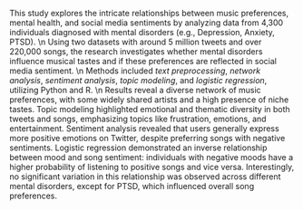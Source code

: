This study explores the intricate relationships between music preferences, mental health, and social media sentiments by analyzing data from 4,300 individuals diagnosed with mental disorders (e.g., Depression, Anxiety, PTSD). \n
Using two datasets with around 5 million tweets and over 220,000 songs, the research investigates whether mental disorders influence musical tastes and if these preferences are reflected in social media sentiment. \n
Methods included *text preprocessing*, *network analysis*, *sentiment analysis*, *topic modeling*, and *logistic regression*, utilizing Python and R. \n
Results reveal a diverse network of music preferences, with some widely shared artists and a high presence of niche tastes. Topic modeling highlighted emotional and thematic diversity in both tweets and songs, emphasizing topics like frustration, emotions, and entertainment. Sentiment analysis revealed that users generally express more positive emotions on Twitter, despite preferring songs with negative sentiments. 
Logistic regression demonstrated an inverse relationship between mood and song sentiment: individuals with negative moods have a higher probability 
of listening to positive songs and vice versa. Interestingly, no significant variation in this relationship was observed across different mental
disorders, except for PTSD, which influenced overall song preferences.
